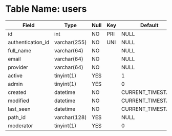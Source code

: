 # Table Name: users

| Field             | Type         | Null | Key | Default           | Extra             |
|-------------------|--------------|------|-----|-------------------|-------------------|
| id                | int          | NO   | PRI | NULL              | auto_increment    |
| authentication_id | varchar(255) | NO   | UNI | NULL              |                   |
| full_name         | varchar(64)  | NO   |     | NULL              |                   |
| email             | varchar(64)  | NO   |     | NULL              |                   |
| provider          | varchar(64)  | NO   |     | NULL              |                   |
| active            | tinyint(1)   | YES  |     | 1                 |                   |
| admin             | tinyint(1)   | YES  |     | 0                 |                   |
| created           | datetime     | NO   |     | CURRENT_TIMESTAMP | DEFAULT_GENERATED |
| modified          | datetime     | NO   |     | CURRENT_TIMESTAMP | DEFAULT_GENERATED |
| last_seen         | datetime     | NO   |     | CURRENT_TIMESTAMP | DEFAULT_GENERATED |
| path_id           | varchar(128) | YES  |     | NULL              |                   |
| moderator         | tinyint(1)   | YES  |     | 0                 |                   |
